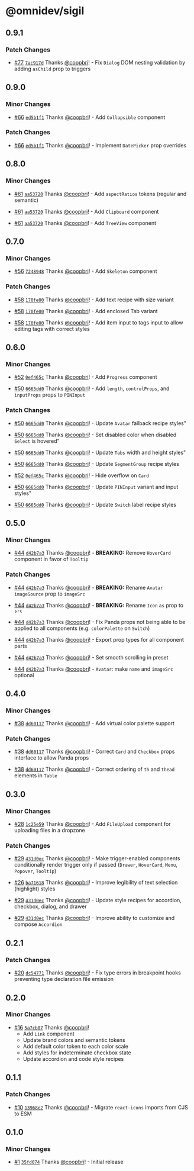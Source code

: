 # @omnidev/sigil

## 0.9.1

### Patch Changes

- [#77](https://github.com/omnidotdev/sigil/pull/77) [`7ac917d`](https://github.com/omnidotdev/sigil/commit/7ac917dd10012e386b75223d72b0ce5bacfdf909) Thanks [@coopbri](https://github.com/coopbri)! - Fix `Dialog` DOM nesting validation by adding `asChild` prop to triggers

## 0.9.0

### Minor Changes

- [#66](https://github.com/omnidotdev/sigil/pull/66) [`ed5b1f1`](https://github.com/omnidotdev/sigil/commit/ed5b1f1e6ab844ac24d66fb439949b38c748d353) Thanks [@coopbri](https://github.com/coopbri)! - Add `Collapsible` component

### Patch Changes

- [#66](https://github.com/omnidotdev/sigil/pull/66) [`ed5b1f1`](https://github.com/omnidotdev/sigil/commit/ed5b1f1e6ab844ac24d66fb439949b38c748d353) Thanks [@coopbri](https://github.com/coopbri)! - Implement `DatePicker` prop overrides

## 0.8.0

### Minor Changes

- [#61](https://github.com/omnidotdev/sigil/pull/61) [`aa53720`](https://github.com/omnidotdev/sigil/commit/aa53720e8a2202e066b981194410f54bac0a427a) Thanks [@coopbri](https://github.com/coopbri)! - Add `aspectRatios` tokens (regular and semantic)

- [#61](https://github.com/omnidotdev/sigil/pull/61) [`aa53720`](https://github.com/omnidotdev/sigil/commit/aa53720e8a2202e066b981194410f54bac0a427a) Thanks [@coopbri](https://github.com/coopbri)! - Add `Clipboard` component

- [#61](https://github.com/omnidotdev/sigil/pull/61) [`aa53720`](https://github.com/omnidotdev/sigil/commit/aa53720e8a2202e066b981194410f54bac0a427a) Thanks [@coopbri](https://github.com/coopbri)! - Add `TreeView` component

## 0.7.0

### Minor Changes

- [#56](https://github.com/omnidotdev/sigil/pull/56) [`7248948`](https://github.com/omnidotdev/sigil/commit/724894853eac3e8196e2e29202fdd7a9a4b24664) Thanks [@coopbri](https://github.com/coopbri)! - Add `Skeleton` component

### Patch Changes

- [#58](https://github.com/omnidotdev/sigil/pull/58) [`170fe00`](https://github.com/omnidotdev/sigil/commit/170fe00e53c8f157b370830574f92f8ea0af0f66) Thanks [@coopbri](https://github.com/coopbri)! - Add text recipe with size variant

- [#58](https://github.com/omnidotdev/sigil/pull/58) [`170fe00`](https://github.com/omnidotdev/sigil/commit/170fe00e53c8f157b370830574f92f8ea0af0f66) Thanks [@coopbri](https://github.com/coopbri)! - Add enclosed Tab variant

- [#58](https://github.com/omnidotdev/sigil/pull/58) [`170fe00`](https://github.com/omnidotdev/sigil/commit/170fe00e53c8f157b370830574f92f8ea0af0f66) Thanks [@coopbri](https://github.com/coopbri)! - Add item input to tags input to allow editing tags with correct styles

## 0.6.0

### Minor Changes

- [#52](https://github.com/omnidotdev/sigil/pull/52) [`0ef465c`](https://github.com/omnidotdev/sigil/commit/0ef465c1d59ac028f0e0645179d7cc69d30eb674) Thanks [@coopbri](https://github.com/coopbri)! - Add `Progress` component

- [#50](https://github.com/omnidotdev/sigil/pull/50) [`6665dd0`](https://github.com/omnidotdev/sigil/commit/6665dd0e12dc0beca2d33ffbb09feeb6d4462af7) Thanks [@coopbri](https://github.com/coopbri)! - Add `length`, `controlProps`, and `inputProps` props to `PINInput`

### Patch Changes

- [#50](https://github.com/omnidotdev/sigil/pull/50) [`6665dd0`](https://github.com/omnidotdev/sigil/commit/6665dd0e12dc0beca2d33ffbb09feeb6d4462af7) Thanks [@coopbri](https://github.com/coopbri)! - Update `Avatar` fallback recipe styles"

- [#50](https://github.com/omnidotdev/sigil/pull/50) [`6665dd0`](https://github.com/omnidotdev/sigil/commit/6665dd0e12dc0beca2d33ffbb09feeb6d4462af7) Thanks [@coopbri](https://github.com/coopbri)! - Set disabled color when disabled `Select` is hovered"

- [#50](https://github.com/omnidotdev/sigil/pull/50) [`6665dd0`](https://github.com/omnidotdev/sigil/commit/6665dd0e12dc0beca2d33ffbb09feeb6d4462af7) Thanks [@coopbri](https://github.com/coopbri)! - Update `Tabs` width and height styles"

- [#50](https://github.com/omnidotdev/sigil/pull/50) [`6665dd0`](https://github.com/omnidotdev/sigil/commit/6665dd0e12dc0beca2d33ffbb09feeb6d4462af7) Thanks [@coopbri](https://github.com/coopbri)! - Update `SegmentGroup` recipe styles

- [#52](https://github.com/omnidotdev/sigil/pull/52) [`0ef465c`](https://github.com/omnidotdev/sigil/commit/0ef465c1d59ac028f0e0645179d7cc69d30eb674) Thanks [@coopbri](https://github.com/coopbri)! - Hide overflow on `Card`

- [#50](https://github.com/omnidotdev/sigil/pull/50) [`6665dd0`](https://github.com/omnidotdev/sigil/commit/6665dd0e12dc0beca2d33ffbb09feeb6d4462af7) Thanks [@coopbri](https://github.com/coopbri)! - Update `PINInput` variant and input styles"

- [#50](https://github.com/omnidotdev/sigil/pull/50) [`6665dd0`](https://github.com/omnidotdev/sigil/commit/6665dd0e12dc0beca2d33ffbb09feeb6d4462af7) Thanks [@coopbri](https://github.com/coopbri)! - Update `Switch` label recipe styles

## 0.5.0

### Minor Changes

- [#44](https://github.com/omnidotdev/sigil/pull/44) [`d42b7a3`](https://github.com/omnidotdev/sigil/commit/d42b7a30448112328b8fbcef1759e7ac52e9fdf4) Thanks [@coopbri](https://github.com/coopbri)! - **BREAKING:** Remove `HoverCard` component in favor of `Tooltip`

### Patch Changes

- [#44](https://github.com/omnidotdev/sigil/pull/44) [`d42b7a3`](https://github.com/omnidotdev/sigil/commit/d42b7a30448112328b8fbcef1759e7ac52e9fdf4) Thanks [@coopbri](https://github.com/coopbri)! - **BREAKING:** Rename `Avatar` `imageSource` prop to `imageSrc`

- [#44](https://github.com/omnidotdev/sigil/pull/44) [`d42b7a3`](https://github.com/omnidotdev/sigil/commit/d42b7a30448112328b8fbcef1759e7ac52e9fdf4) Thanks [@coopbri](https://github.com/coopbri)! - **BREAKING:** Rename `Icon` `as` prop to `src`

- [#44](https://github.com/omnidotdev/sigil/pull/44) [`d42b7a3`](https://github.com/omnidotdev/sigil/commit/d42b7a30448112328b8fbcef1759e7ac52e9fdf4) Thanks [@coopbri](https://github.com/coopbri)! - Fix Panda props not being able to be applied to all components (e.g. `colorPalette` on `Switch`)

- [#44](https://github.com/omnidotdev/sigil/pull/44) [`d42b7a3`](https://github.com/omnidotdev/sigil/commit/d42b7a30448112328b8fbcef1759e7ac52e9fdf4) Thanks [@coopbri](https://github.com/coopbri)! - Export prop types for all component parts

- [#44](https://github.com/omnidotdev/sigil/pull/44) [`d42b7a3`](https://github.com/omnidotdev/sigil/commit/d42b7a30448112328b8fbcef1759e7ac52e9fdf4) Thanks [@coopbri](https://github.com/coopbri)! - Set smooth scrolling in preset

- [#44](https://github.com/omnidotdev/sigil/pull/44) [`d42b7a3`](https://github.com/omnidotdev/sigil/commit/d42b7a30448112328b8fbcef1759e7ac52e9fdf4) Thanks [@coopbri](https://github.com/coopbri)! - `Avatar`: make `name` and `imageSrc` optional

## 0.4.0

### Minor Changes

- [#38](https://github.com/omnidotdev/sigil/pull/38) [`dd60117`](https://github.com/omnidotdev/sigil/commit/dd601176832ff0e433896b33e45f50c6ca124cff) Thanks [@coopbri](https://github.com/coopbri)! - Add virtual color palette support

### Patch Changes

- [#38](https://github.com/omnidotdev/sigil/pull/38) [`dd60117`](https://github.com/omnidotdev/sigil/commit/dd601176832ff0e433896b33e45f50c6ca124cff) Thanks [@coopbri](https://github.com/coopbri)! - Correct `Card` and `Checkbox` props interface to allow Panda props

- [#38](https://github.com/omnidotdev/sigil/pull/38) [`dd60117`](https://github.com/omnidotdev/sigil/commit/dd601176832ff0e433896b33e45f50c6ca124cff) Thanks [@coopbri](https://github.com/coopbri)! - Correct ordering of `th` and `thead` elements in `Table`

## 0.3.0

### Minor Changes

- [#28](https://github.com/omnidotdev/sigil/pull/28) [`1c25e59`](https://github.com/omnidotdev/sigil/commit/1c25e593051d197950588b3ffbd07f81047266a0) Thanks [@coopbri](https://github.com/coopbri)! - Add `FileUpload` component for uploading files in a dropzone

### Patch Changes

- [#29](https://github.com/omnidotdev/sigil/pull/29) [`431d0ec`](https://github.com/omnidotdev/sigil/commit/431d0ec39403187945c44f8ae5ed213f439f048a) Thanks [@coopbri](https://github.com/coopbri)! - Make trigger-enabled components conditionally render trigger only if passed (`Drawer`, `HoverCard`, `Menu`, `Popover`, `Tooltip`)

- [#26](https://github.com/omnidotdev/sigil/pull/26) [`ba71618`](https://github.com/omnidotdev/sigil/commit/ba71618cf7e9f66abdb445705fe22b4e4def30a5) Thanks [@coopbri](https://github.com/coopbri)! - Improve legibility of text selection (highlight) styles

- [#29](https://github.com/omnidotdev/sigil/pull/29) [`431d0ec`](https://github.com/omnidotdev/sigil/commit/431d0ec39403187945c44f8ae5ed213f439f048a) Thanks [@coopbri](https://github.com/coopbri)! - Update style recipes for accordion, checkbox, dialog, and drawer

- [#29](https://github.com/omnidotdev/sigil/pull/29) [`431d0ec`](https://github.com/omnidotdev/sigil/commit/431d0ec39403187945c44f8ae5ed213f439f048a) Thanks [@coopbri](https://github.com/coopbri)! - Improve ability to customize and compose `Accordion`

## 0.2.1

### Patch Changes

- [#20](https://github.com/omnidotdev/sigil/pull/20) [`dc54771`](https://github.com/omnidotdev/sigil/commit/dc54771644ce4f4d312d4d3536feeb69f6ec25d6) Thanks [@coopbri](https://github.com/coopbri)! - Fix type errors in breakpoint hooks preventing type declaration file emission

## 0.2.0

### Minor Changes

- [#16](https://github.com/omnidotdev/sigil/pull/16) [`5a7cb87`](https://github.com/omnidotdev/sigil/commit/5a7cb87206be8615dacb4510d30266f62b805bd9) Thanks [@coopbri](https://github.com/coopbri)!
  - Add `Link` component
  - Update brand colors and semantic tokens
  - Add default color token to each color scale
  - Add styles for indeterminate checkbox state
  - Update accordion and code style recipes

## 0.1.1

### Patch Changes

- [#10](https://github.com/omnidotdev/sigil/pull/10) [`13968e2`](https://github.com/omnidotdev/sigil/commit/13968e27fbc959b34b9afc747385c76c1f574b7b) Thanks [@coopbri](https://github.com/coopbri)! - Migrate `react-icons` imports from CJS to ESM

## 0.1.0

### Minor Changes

- [#1](https://github.com/omnidotdev/sigil/pull/1) [`35fd074`](https://github.com/omnidotdev/sigil/commit/35fd074d53df932620f5e5ca03909ddd8ca7f504) Thanks [@coopbri](https://github.com/coopbri)! - Initial release
